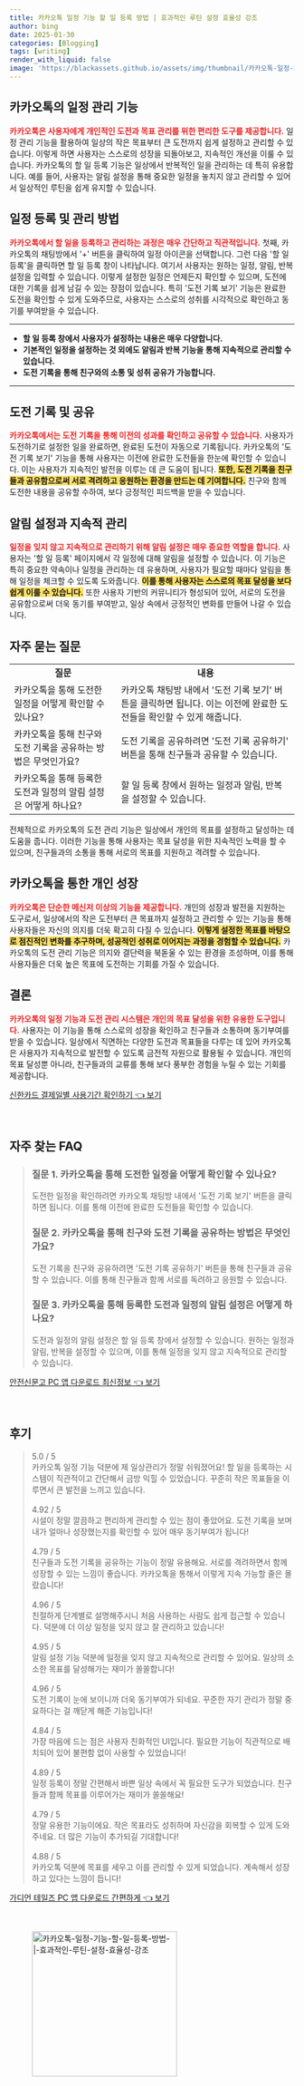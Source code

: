 ```yaml
---
title: 카카오톡 일정 기능 할 일 등록 방법 | 효과적인 루틴 설정 효율성 강조
author: bing
date: 2025-01-30
categories: [Blogging]
tags: [writing]
render_with_liquid: false
image: 'https://blackassets.github.io/assets/img/thumbnail/카카오톡-일정-기능-할-일-등록-방법-|-효과적인-루틴-설정-효율성-강조.webp'
---
```



<h2 id='카카오톡의 일정 관리 기능'>카카오톡의 일정 관리 기능</h2>

<p><b><span style="color: #ee2323;">카카오톡은 사용자에게 개인적인 도전과 목표 관리를 위한 편리한 도구를 제공합니다.</span></b> 일정 관리 기능을 활용하여 일상의 작은 목표부터 큰 도전까지 쉽게 설정하고 관리할 수 있습니다. 이렇게 하면 사용자는 스스로의 성장을 되돌아보고, 지속적인 개선을 이룰 수 있습니다. 카카오톡의 할 일 등록 기능은 일상에서 반복적인 일을 관리하는 데 특히 유용합니다. 예를 들어, 사용자는 알림 설정을 통해 중요한 일정을 놓치지 않고 관리할 수 있어서 일상적인 루틴을 쉽게 유지할 수 있습니다.</p>

<h2 id='일정 등록 및 관리 방법'>일정 등록 및 관리 방법</h2>

<p><b><span style="color: #ee2323;">카카오톡에서 할 일을 등록하고 관리하는 과정은 매우 간단하고 직관적입니다.</span></b> 첫째, 카카오톡의 채팅방에서 '+' 버튼을 클릭하여 일정 아이콘을 선택합니다. 그런 다음 '할 일 등록'을 클릭하면 할 일 등록 창이 나타납니다. 여기서 사용자는 원하는 일정, 알림, 반복 설정을 입력할 수 있습니다. 이렇게 설정한 일정은 언제든지 확인할 수 있으며, 도전에 대한 기록을 쉽게 남길 수 있는 장점이 있습니다. 특히 '도전 기록 보기' 기능은 완료한 도전을 확인할 수 있게 도와주므로, 사용자는 스스로의 성취를 시각적으로 확인하고 동기를 부여받을 수 있습니다.</p>

<hr />

<ul>
    <li><b>할 일 등록 창에서 사용자가 설정하는 내용은 매우 다양합니다.</b></li>
    <li><b>기본적인 일정을 설정하는 것 외에도 알림과 반복 기능을 통해 지속적으로 관리할 수 있습니다.</b></li>
    <li><b>도전 기록을 통해 친구와의 소통 및 성취 공유가 가능합니다.</b></li>
</ul>

<hr />

<h2 id='도전 기록 및 공유'>도전 기록 및 공유</h2>

<p><b><span style="color: #ee2323;">카카오톡에서는 도전 기록을 통해 이전의 성과를 확인하고 공유할 수 있습니다.</span></b> 사용자가 도전하기로 설정한 일을 완료하면, 완료된 도전이 자동으로 기록됩니다. 카카오톡의 '도전 기록 보기' 기능을 통해 사용자는 이전에 완료한 도전들을 한눈에 확인할 수 있습니다. 이는 사용자가 지속적인 발전을 이루는 데 큰 도움이 됩니다. <b><span style="background-color: #ffe066;">또한, 도전 기록을 친구들과 공유함으로써 서로 격려하고 응원하는 환경을 만드는 데 기여합니다.</span></b> 친구와 함께 도전한 내용을 공유할 수하여, 보다 긍정적인 피드백을 받을 수 있습니다.</p>

<h2 id='알림 설정과 지속적 관리'>알림 설정과 지속적 관리</h2>

<p><b><span style="color: #ee2323;">일정을 잊지 않고 지속적으로 관리하기 위해 알림 설정은 매우 중요한 역할을 합니다.</span></b> 사용자는 '할 일 등록' 페이지에서 각 일정에 대해 알림을 설정할 수 있습니다. 이 기능은 특히 중요한 약속이나 일정을 관리하는 데 유용하며, 사용자가 필요할 때마다 알림을 통해 일정을 체크할 수 있도록 도와줍니다. <b><span style="background-color: #ffe066;">이를 통해 사용자는 스스로의 목표 달성을 보다 쉽게 이룰 수 있습니다.</span></b> 또한 사용자 기반의 커뮤니티가 형성되어 있어, 서로의 도전을 공유함으로써 더욱 동기를 부여받고, 일상 속에서 긍정적인 변화를 만들어 나갈 수 있습니다.</p>

<h2 id='자주 묻는 질문'>자주 묻는 질문</h2>

<table>
    <tr>
        <td style="text-align: center; height: 17px;"><b>질문</b></td>
        <td style="text-align: center; height: 17px;"><b>내용</b></td>
    </tr>
    <tr>
        <td>카카오톡을 통해 도전한 일정을 어떻게 확인할 수 있나요?</td>
        <td>카카오톡 채팅방 내에서 '도전 기록 보기' 버튼을 클릭하면 됩니다. 이는 이전에 완료한 도전들을 확인할 수 있게 해줍니다.</td>
    </tr>
    <tr>
        <td>카카오톡을 통해 친구와 도전 기록을 공유하는 방법은 무엇인가요?</td>
        <td>도전 기록을 공유하려면 '도전 기록 공유하기' 버튼을 통해 친구들과 공유할 수 있습니다.</td>
    </tr>
    <tr>
        <td>카카오톡을 통해 등록한 도전과 일정의 알림 설정은 어떻게 하나요?</td>
        <td>할 일 등록 창에서 원하는 일정과 알림, 반복을 설정할 수 있습니다.</td>
    </tr>
</table>

<p>전체적으로 카카오톡의 도전 관리 기능은 일상에서 개인의 목표를 설정하고 달성하는 데 도움을 줍니다. 이러한 기능을 통해 사용자는 목표 달성을 위한 지속적인 노력을 할 수 있으며, 친구들과의 소통을 통해 서로의 목표를 지원하고 격려할 수 있습니다.</p>

<h2 id='카카오톡을 통한 개인 성장'>카카오톡을 통한 개인 성장</h2>

<p><b><span style="color: #ee2323;">카카오톡은 단순한 메신저 이상의 기능을 제공합니다.</span></b> 개인의 성장과 발전을 지원하는 도구로서, 일상에서의 작은 도전부터 큰 목표까지 설정하고 관리할 수 있는 기능을 통해 사용자들은 자신의 의지를 더욱 확고히 다질 수 있습니다. <b><span style="background-color: #ffe066;">이렇게 설정한 목표를 바탕으로 점진적인 변화를 추구하며, 성공적인 성취로 이어지는 과정을 경험할 수 있습니다.</span></b> 카카오톡의 도전 관리 기능은 의지와 결단력을 북돋울 수 있는 환경을 조성하며, 이를 통해 사용자들은 더욱 높은 목표에 도전하는 기회를 가질 수 있습니다.</p>

<h2 id='결론'>결론</h2>

<p><b><span style="color: #ee2323;">카카오톡의 일정 기능과 도전 관리 시스템은 개인의 목표 달성을 위한 유용한 도구입니다.</span></b> 사용자는 이 기능을 통해 스스로의 성장을 확인하고 친구들과 소통하며 동기부여를 받을 수 있습니다. 일상에서 직면하는 다양한 도전과 목표들을 다루는 데 있어 카카오톡은 사용자가 지속적으로 발전할 수 있도록 금전적 자원으로 활용될 수 있습니다. 개인의 목표 달성뿐 아니라, 친구들과의 교류를 통해 보다 풍부한 경험을 누릴 수 있는 기회를 제공합니다.</p>


<p><a class="click-button" title="신한카드 결제일별 사용기간 확인하기" href="https://blackassets.github.io/posts/%EC%8B%A0%ED%95%9C%EC%B9%B4%EB%93%9C-%EA%B2%B0%EC%A0%9C%EC%9D%BC%EB%B3%84-%EC%82%AC%EC%9A%A9%EA%B8%B0%EA%B0%84-%ED%99%95%EC%9D%B8%ED%95%98%EA%B8%B0/" rel="dofollow">신한카드 결제일별 사용기간 확인하기 👈 보기</a></p><br>
<h2 id='자주_찾는_FAQ'>자주 찾는 FAQ</h2>
<div itemscope="" itemtype="https://schema.org/FAQPage"> 
<blockquote> 
<div itemscope="" itemprop="mainEntity" itemtype="https://schema.org/Question"> 
<h3 itemprop="name">질문 1. 카카오톡을 통해 도전한 일정을 어떻게 확인할 수 있나요?</h3> 
<div itemscope="" itemprop="acceptedAnswer" itemtype="https://schema.org/Answer"> 
<span itemprop="text"> 
<p>도전한 일정을 확인하려면 카카오톡 채팅방 내에서 '도전 기록 보기' 버튼을 클릭하면 됩니다. 이를 통해 이전에 완료한 도전들을 확인할 수 있습니다.</p> 
</span> 
</div> 
</div> 

<div itemscope="" itemprop="mainEntity" itemtype="https://schema.org/Question"> 
<h3 itemprop="name">질문 2. 카카오톡을 통해 친구와 도전 기록을 공유하는 방법은 무엇인가요?</h3> 
<div itemscope="" itemprop="acceptedAnswer" itemtype="https://schema.org/Answer"> 
<span itemprop="text"> 
<p>도전 기록을 친구와 공유하려면 '도전 기록 공유하기' 버튼을 통해 친구들과 공유할 수 있습니다. 이를 통해 친구들과 함께 서로를 독려하고 응원할 수 있습니다.</p> 
</span> 
</div> 
</div> 

<div itemscope="" itemprop="mainEntity" itemtype="https://schema.org/Question"> 
<h3 itemprop="name">질문 3. 카카오톡을 통해 등록한 도전과 일정의 알림 설정은 어떻게 하나요?</h3> 
<div itemscope="" itemprop="acceptedAnswer" itemtype="https://schema.org/Answer"> 
<span itemprop="text"> 
<p>도전과 일정의 알림 설정은 할 일 등록 창에서 설정할 수 있습니다. 원하는 일정과 알림, 반복을 설정할 수 있으며, 이를 통해 일정을 잊지 않고 지속적으로 관리할 수 있습니다.</p> 
</span> 
</div> 
</div> 
</blockquote> 
</div>
<p><a class="click-button" title="안전신문고 PC 앱 다운로드 최신정보" href="https://blackassets.github.io/posts/%EC%95%88%EC%A0%84%EC%8B%A0%EB%AC%B8%EA%B3%A0-PC-%EC%95%B1-%EB%8B%A4%EC%9A%B4%EB%A1%9C%EB%93%9C-%EC%B5%9C%EC%8B%A0%EC%A0%95%EB%B3%B4/" rel="dofollow">안전신문고 PC 앱 다운로드 최신정보 👈 보기</a></p><br>
<h2 id='후기'>후기</h2>
<div itemscope itemtype="https://schema.org/Product">
  <blockquote>
  <div itemprop="review" itemscope itemtype="https://schema.org/Review">
      <div itemprop="reviewRating" itemscope itemtype="https://schema.org/Rating"> <span itemprop="ratingValue">5.0</span> / <span itemprop="bestRating">5</span> </div>
      <span itemprop="reviewBody">카카오톡 일정 기능 덕분에 제 일상관리가 정말 쉬워졌어요! 할 일을 등록하는 시스템이 직관적이고 간단해서 금방 익힐 수 있었습니다. 꾸준히 작은 목표들을 이루면서 큰 발전을 느끼고 있습니다.</span>
  </div>
  <br>
  <div itemprop="review" itemscope itemtype="https://schema.org/Review">
      <div itemprop="reviewRating" itemscope itemtype="https://schema.org/Rating"> <span itemprop="ratingValue">4.92</span> / <span itemprop="bestRating">5</span> </div>
      <span itemprop="reviewBody">시설이 정말 깔끔하고 편리하게 관리할 수 있는 점이 좋았어요. 도전 기록을 보며 내가 얼마나 성장했는지를 확인할 수 있어 매우 동기부여가 됩니다!</span>
  </div>
  <br>
  <div itemprop="review" itemscope itemtype="https://schema.org/Review">
      <div itemprop="reviewRating" itemscope itemtype="https://schema.org/Rating"> <span itemprop="ratingValue">4.79</span> / <span itemprop="bestRating">5</span> </div>
      <span itemprop="reviewBody">친구들과 도전 기록을 공유하는 기능이 정말 유용해요. 서로를 격려하면서 함께 성장할 수 있는 느낌이 좋습니다. 카카오톡을 통해서 이렇게 지속 가능할 줄은 몰랐습니다!</span>
  </div>
  <br>
  <div itemprop="review" itemscope itemtype="https://schema.org/Review">
      <div itemprop="reviewRating" itemscope itemtype="https://schema.org/Rating"> <span itemprop="ratingValue">4.96</span> / <span itemprop="bestRating">5</span> </div>
      <span itemprop="reviewBody">친절하게 단계별로 설명해주시니 처음 사용하는 사람도 쉽게 접근할 수 있습니다. 덕분에 더 이상 일정을 잊지 않고 잘 관리하고 있습니다!</span>
  </div>
  <br>
  <div itemprop="review" itemscope itemtype="https://schema.org/Review">
      <div itemprop="reviewRating" itemscope itemtype="https://schema.org/Rating"> <span itemprop="ratingValue">4.95</span> / <span itemprop="bestRating">5</span> </div>
      <span itemprop="reviewBody">알림 설정 기능 덕분에 일정을 잊지 않고 지속적으로 관리할 수 있어요. 일상의 소소한 목표를 달성해가는 재미가 쏠쏠합니다!</span>
  </div>
  <br>
  <div itemprop="review" itemscope itemtype="https://schema.org/Review">
      <div itemprop="reviewRating" itemscope itemtype="https://schema.org/Rating"> <span itemprop="ratingValue">4.96</span> / <span itemprop="bestRating">5</span> </div>
      <span itemprop="reviewBody">도전 기록이 눈에 보이니까 더욱 동기부여가 되네요. 꾸준한 자기 관리가 정말 중요하다는 걸 깨닫게 해준 기능입니다!</span>
  </div>
  <br>
  <div itemprop="review" itemscope itemtype="https://schema.org/Review">
      <div itemprop="reviewRating" itemscope itemtype="https://schema.org/Rating"> <span itemprop="ratingValue">4.84</span> / <span itemprop="bestRating">5</span> </div>
      <span itemprop="reviewBody">가장 마음에 드는 점은 사용자 친화적인 UI입니다. 필요한 기능이 직관적으로 배치되어 있어 불편함 없이 사용할 수 있었습니다!</span>
  </div>
  <br>
  <div itemprop="review" itemscope itemtype="https://schema.org/Review">
      <div itemprop="reviewRating" itemscope itemtype="https://schema.org/Rating"> <span itemprop="ratingValue">4.89</span> / <span itemprop="bestRating">5</span> </div>
      <span itemprop="reviewBody">일정 등록이 정말 간편해서 바쁜 일상 속에서 꼭 필요한 도구가 되었습니다. 친구들과 함께 목표를 이루어가는 재미가 쏠쏠해요!</span>
  </div>
  <br>
  <div itemprop="review" itemscope itemtype="https://schema.org/Review">
      <div itemprop="reviewRating" itemscope itemtype="https://schema.org/Rating"> <span itemprop="ratingValue">4.79</span> / <span itemprop="bestRating">5</span> </div>
      <span itemprop="reviewBody">정말 유용한 기능이에요. 작은 목표라도 성취하며 자신감을 회복할 수 있게 도와주네요. 더 많은 기능이 추가되길 기대합니다!</span>
  </div>
  <br>
  <div itemprop="review" itemscope itemtype="https://schema.org/Review">
      <div itemprop="reviewRating" itemscope itemtype="https://schema.org/Rating"> <span itemprop="ratingValue">4.88</span> / <span itemprop="bestRating">5</span> </div>
      <span itemprop="reviewBody">카카오톡 덕분에 목표를 세우고 이를 관리할 수 있게 되었습니다. 계속해서 성장하고 있다는 느낌이 듭니다!</span>
  </div>
  </blockquote>
</div>
<p><a class="click-button" title="가디언 테일즈 PC 앱 다운로드 간편하게" href="https://blackassets.github.io/posts/%EA%B0%80%EB%94%94%EC%96%B8-%ED%85%8C%EC%9D%BC%EC%A6%88-PC-%EC%95%B1-%EB%8B%A4%EC%9A%B4%EB%A1%9C%EB%93%9C-%EA%B0%84%ED%8E%B8%ED%95%98%EA%B2%8C/" rel="dofollow">가디언 테일즈 PC 앱 다운로드 간편하게 👈 보기</a></p><br>
<figure class="image"><img src="https://blackassets.github.io/assets/img/thumbnail/카카오톡-일정-기능-할-일-등록-방법-|-효과적인-루틴-설정-효율성-강조.webp" alt="카카오톡-일정-기능-할-일-등록-방법-|-효과적인-루틴-설정-효율성-강조" width="256" height="256"></figure>